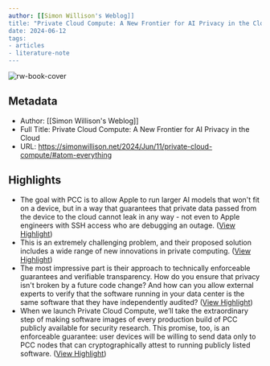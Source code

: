 ```yaml
---
author: [[Simon Willison's Weblog]]
title: "Private Cloud Compute: A New Frontier for AI Privacy in the Cloud"
date: 2024-06-12
tags: 
- articles
- literature-note
---
```

![rw-book-cover](https://simonwillison.net/favicon.ico)

## Metadata
- Author: [[Simon Willison's Weblog]]
- Full Title: Private Cloud Compute: A New Frontier for AI Privacy in the Cloud
- URL: https://simonwillison.net/2024/Jun/11/private-cloud-compute/#atom-everything

## Highlights
- The goal with PCC is to allow Apple to run larger AI models that won't fit on a device, but in a way that guarantees that private data passed from the device to the cloud cannot leak in any way - not even to Apple engineers with SSH access who are debugging an outage. ([View Highlight](https://read.readwise.io/read/01j04evq1qg7p8amcp19w1w42h))
- This is an extremely challenging problem, and their proposed solution includes a wide range of new innovations in private computing. ([View Highlight](https://read.readwise.io/read/01j04ew2a3e1x4jtv43z4tvnym))
- The most impressive part is their approach to technically enforceable guarantees and verifiable transparency. How do you ensure that privacy isn't broken by a future code change? And how can you allow external experts to verify that the software running in your data center is the same software that they have independently audited? ([View Highlight](https://read.readwise.io/read/01j04ew5b1qwcnqd04c5nxa9ry))
- When we launch Private Cloud Compute, we’ll take the extraordinary step of making software images of every production build of PCC publicly available for security research. This promise, too, is an enforceable guarantee: user devices will be willing to send data only to PCC nodes that can cryptographically attest to running publicly listed software. ([View Highlight](https://read.readwise.io/read/01j04ewbygm9thwkezv3ncdm2r))
